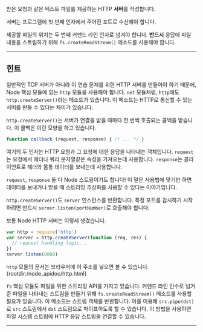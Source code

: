 받은 요청과 같은 텍스트 파일를 제공하는 HTTP **서버**를 작성합니다.

서버는 프로그램에 첫 번째 인자에서 주어진 포트로 수신해야 합니다.

제공할 파일의 위치는 두 번째 커맨드 라인 인자로 넘겨야 합니다. **반드시** 응답에 파일 내용을 스트림하기 위해 `fs.createReadStream()` 메소드를 사용해야 합니다.

----------------------------------------------------------------------
## 힌트

일반적인 TCP 서버가 아니라 이 연습 문제를 위한 HTTP 서버를 만들어야 하기 때문에, Node 핵심 모듈에 있는 `http` 모듈을 사용해야 합니다. `net` 모듈처럼, `http`에도 `http.createServer()`라는 메소드가 있습니다. 이 메소드는 HTTP로 통신할 수 있는 서버를 만들 수 있다는 차이가 있습니다.

`http.createServer()`는 서버가 연결을 받을 때마다 한 번씩 호출되는 콜백을 받습니다. 이 콜백은 이런 모양을 하고 있습니다.

```js
function callback (request, response) { /* ... */ }
```

여기의 두 인자는 HTTP 요청과 그 요청에 대한 응답을 나타내는 객체입니다. `request`는 요청에서 헤더나 쿼리 문자열같은 속성을 가져오는데 사용합니다. `response`는 클라이언트로 헤더와 몸통 데이터를 보내는데 사용합니다.

`request`, `response` 둘 다 Node 스트림이기도 합니다! 이 말은 사용법에 맞기만 하면 데이터를 보내거나 받을 때 스트리밍 추상화를 사용할 수 있다는 이야기입니다.

`http.createServer()`도 `server` 인스턴스를 반환합니다. 특정 포트를 감시하기 시작하려면 반드시 `server.listen(portNumber)`로 호출해야 합니다.

보통 Node HTTP 서버는 이렇세 생겼습니다.

```js
var http = require('http')
var server = http.createServer(function (req, res) {
  // request handling logic...
})
server.listen(8000)
```

`http` 모듈의 문서는 브라우저에 이 주소를 넣으면 볼 수 있습니다.
  {rootdir:/node_apidoc/http.html}

`fs` 핵심 모듈도 파일을 위한 스트리밍 API를 가지고 있습니다. 커맨드 라인 인수로 넘겨준 파일을 나타내는 스트림을 만들기 위해 `fs.createReadStream()` 메소드를 사용할 필요가 있습니다. 이 메소드는 스트림 객체를 반환합니다. 이를 이용해 `src.pipe(dst)`로 `src` 스트림에서 `dst` 스트림으로 파이프하도록 할 수 있습니다. 이 방법을 사용하면 파일 시스템 스트림에 HTTP 응답 스트림을 연결할 수 있습니다.

----------------------------------------------------------------------
